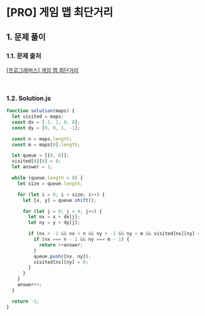 # [PRO] 게임 맵 최단거리

## 1. 문제 풀이

### 1.1. 문제 출처

[[프로그래머스] 게임 맵 최단거리](https://school.programmers.co.kr/learn/courses/30/lessons/1844)

<br>

### 1.2. Solution.js

```javascript
function solution(maps) {
  let visited = maps;
  const dx = [-1, 1, 0, 0];
  const dy = [0, 0, 1, -1];

  const n = maps.length;
  const m = maps[0].length;

  let queue = [[0, 0]];
  visited[0][0] = 0;
  let answer = 1;

  while (queue.length > 0) {
    let size = queue.length;

    for (let i = 0; i < size; i++) {
      let [x, y] = queue.shift();

      for (let j = 0; j < 4; j++) {
        let nx = x + dx[j];
        let ny = y + dy[j];

        if (nx > -1 && nx < n && ny > -1 && ny < m && visited[nx][ny] === 1) {
          if (nx === n - 1 && ny === m - 1) {
            return ++answer;
          }
          queue.push([nx, ny]);
          visited[nx][ny] = 0;
        }
      }
    }
    answer++;
  }

  return -1;
}
```
